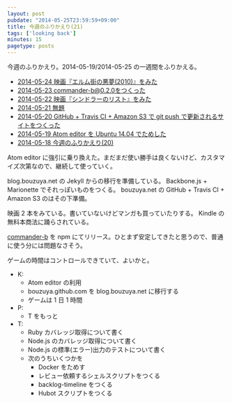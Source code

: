```yaml
---
layout: post
pubdate: "2014-05-25T23:59:59+09:00"
title: 今週のふりかえり(21)
tags: ['looking back']
minutes: 15
pagetype: posts
---
```

今週のふりかえり。2014-05-19/2014-05-25 の一週間をふりかえる。

- [2014-05-24 映画『エルム街の悪夢(2010)』をみた](http://blog.bouzuya.net/2014/05/24/diary/)
- [2014-05-23 commander-b@0.2.0をつくった](http://blog.bouzuya.net/2014/05/23/diary/)
- [2014-05-22 映画『シンドラーのリスト』をみた](http://blog.bouzuya.net/2014/05/22/diary/)
- [2014-05-21 無題](http://blog.bouzuya.net/2014/05/21/diary/)
- [2014-05-20 GitHub + Travis CI + Amazon S3 で git push で更新されるサイトをつくった](http://blog.bouzuya.net/2014/05/20/diary/)
- [2014-05-19 Atom editor を Ubuntu 14.04 でためした](http://blog.bouzuya.net/2014/05/19/diary/)
- [2014-05-18 今週のふりかえり(20)](http://blog.bouzuya.net/2014/05/18/diary/)

Atom editor に強引に乗り換えた。まだまだ使い勝手は良くないけど、カスタマイズ次第なので、継続して使っていく。

blog.bouzuya.net の Jekyll からの移行を準備している。 Backbone.js + Marionette でそれっぽいものをつくる。 bouzuya.net の GitHub + Travis CI + Amazon S3 のはその下準備。

映画 2 本をみている。書いていないけどマンガも買っていたりする。 Kindle の無料本商法に踊らされている。

[commander-b][bouzuya/commander-b] を npm にてリリース。ひとまず安定してきたと思うので、普通に使う分には問題なさそう。

ゲームの時間はコントロールできていて、よいかと。

- K:
  - Atom editor の利用
  - bouzuya.github.com を blog.bouzuya.net に移行する
  - ゲームは 1 日 1 時間
- P:
  - T をもっと
- T:
  - Ruby カバレッジ取得について書く
  - Node.js のカバレッジ取得について書く
  - Node.js の標準(エラー)出力のテストについて書く
  - 次のうちいくつかを
    - Docker をためす
    - レビュー依頼するシェルスクリプトをつくる
    - backlog-timeline をつくる
    - Hubot スクリプトをつくる

[bouzuya/commander-b]: https://github.com/bouzuya/commander-b
